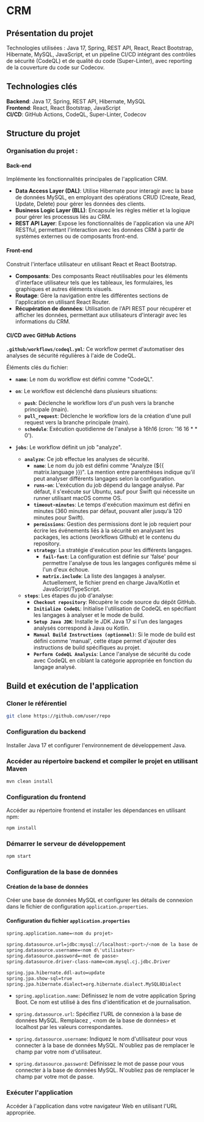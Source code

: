 # CRM


<!-- @import "[TOC]" {cmd="toc" depthFrom=1 depthTo=6 orderedList=false} -->


## Présentation du projet

Technologies utilisées : Java 17, Spring, REST API, React, React Bootstrap, Hibernate, MySQL, JavaScript, et un pipeline CI/CD intégrant des contrôles de sécurité (CodeQL) et de qualité du code (Super-Linter), avec reporting de la couverture du code sur Codecov.

## Technologies clés

**Backend**: Java 17, Spring, REST API, Hibernate, MySQL  
**Frontend**: React, React Bootstrap, JavaScript  
**CI/CD**: GitHub Actions, CodeQL, Super-Linter, Codecov  

## Structure du projet

### Organisation du projet :

#### Back-end

Implémente les fonctionnalités principales de l'application CRM.

- **Data Access Layer (DAL)**: Utilise Hibernate pour interagir avec la base de données MySQL, en employant des opérations CRUD (Create, Read, Update, Delete) pour gérer les données des clients.
- **Business Logic Layer (BLL)**: Encapsule les règles métier et la logique pour gérer les processus liés au CRM.
- **REST API Layer**: Expose les fonctionnalités de l'application via une API RESTful, permettant l'interaction avec les données CRM à partir de systèmes externes ou de composants front-end.

#### Front-end

Construit l'interface utilisateur en utilisant React et React Bootstrap.

- **Composants**: Des composants React réutilisables pour les éléments d'interface utilisateur tels que les tableaux, les formulaires, les graphiques et autres éléments visuels.
- **Routage**: Gère la navigation entre les différentes sections de l'application en utilisant React Router.
- **Récupération de données**: Utilisation de l'API REST pour récupérer et afficher les données, permettant aux utilisateurs d'interagir avec les informations du CRM.

#### CI/CD avec GitHub Actions

**`.github/workflows/codeql.yml`**: Ce workflow permet d'automatiser des analyses de sécurité régulières à l'aide de CodeQL.

Éléments clés du fichier:

- **`name`**: Le nom du workflow est défini comme "CodeQL".
- **`on`**: Le workflow est déclenché dans plusieurs situations:
  - **`push`**: Déclenche le workflow lors d'un push vers la branche principale (main).
  - **`pull_request`**: Déclenche le workflow lors de la création d'une pull request vers la branche principale (main).
  - **`schedule`**: Exécution quotidienne de l'analyse à 16h16 (cron: '16 16 * * 0').

- **`jobs`**: Le workflow définit un job "analyze".
  - **`analyze`**: Ce job effectue les analyses de sécurité.
    - **`name`**: Le nom du job est défini comme "Analyze (${{ matrix.language }})". La mention entre parenthèses indique qu'il peut analyser différents langages selon la configuration.
    - **`runs-on`**: L'exécution du job dépend du langage analysé. Par défaut, il s'exécute sur Ubuntu, sauf pour Swift qui nécessite un runner utilisant macOS comme OS.
    - **`timeout-minutes`**: Le temps d'exécution maximum est défini en minutes (360 minutes par défaut, pouvant aller jusqu'à 120 minutes pour Swift).
    - **`permissions`**: Gestion des permissions dont le job requiert pour écrire les événements liés à la sécurité en analysant les packages, les actions (workflows Github) et le contenu du repository.
    - **`strategy`**: La stratégie d'exécution pour les différents langages.
      - **`fail-fast`**: La configuration est définie sur 'false' pour permettre l'analyse de tous les langages configurés même si l'un d'eux échoue.
      - **`matrix.include`**: La liste des langages à analyser. Actuellement, le fichier prend en charge Java/Kotlin et JavaScript/TypeScript.
  - **`steps`**: Les étapes du job d'analyse:
    - **`Checkout repository`**: Récupère le code source du dépôt GitHub.
    - **`Initialize CodeQL`**: Initialise l'utilisation de CodeQL en spécifiant les langages à analyser et le mode de build.
    - **`Setup Java JDK`**: Installe le  JDK Java 17 si l'un des langages analysés correspond à Java ou Kotlin.
    - **`Manual Build Instructions (optionnel)`**: Si le mode de build est défini comme 'manual', cette étape permet d'ajouter des instructions de build spécifiques au projet.
    - **`Perform CodeQL Analysis`**: Lance l'analyse de sécurité du code avec CodeQL en ciblant la catégorie appropriée en fonction du langage analysé.

## Build et exécution de l'application

### Cloner le référentiel

```sh
git clone https://github.com/user/repo  
```

### Configuration du backend

Installer Java 17 et configurer l'environnement de développement Java.

### Accéder au répertoire backend et compiler le projet en utilisant Maven

```sh
mvn clean install
```

### Configuration du frontend

Accéder au répertoire frontend et installer les dépendances en utilisant npm:

```sh
npm install
```

### Démarrer le serveur de développement

```sh
npm start
```

### Configuration de la base de données

#### Création de la base de données 

Créer une base de données MySQL et configurer les détails de connexion dans le fichier de configuration `application.properties`.

#### Configuration du fichier `application.properties`

```sh
spring.application.name=<nom du projet>

spring.datasource.url=jdbc:mysql://localhost:<port>/<nom de la base de données>
spring.datasource.username=<nom d\'utilisateur>
spring.datasource.password=<mot de passe>
spring.datasource.driver-class-name=com.mysql.cj.jdbc.Driver

spring.jpa.hibernate.ddl-auto=update
spring.jpa.show-sql=true
spring.jpa.hibernate.dialect=org.hibernate.dialect.MySQL8Dialect
```

- `spring.application.name`: Définissez le nom de votre application Spring Boot. Ce nom est utilisé à des fins d'identification et de journalisation.

- `spring.datasource.url`: Spécifiez l'URL de connexion à la base de données MySQL. Remplacez <port>, <nom de la base de données> et localhost par les valeurs correspondantes.

- `spring.datasource.username`: Indiquez le nom d'utilisateur pour vous connecter à la base de données MySQL. N'oubliez pas de remplacer le champ par votre nom d'utilisateur.

- `spring.datasource.password`: Définissez le mot de passe pour vous connecter à la base de données MySQL. N'oubliez pas de remplacer le champ par votre mot de passe.

### Exécuter l'application

Accéder à l'application dans votre navigateur Web en utilisant l'URL appropriée.
